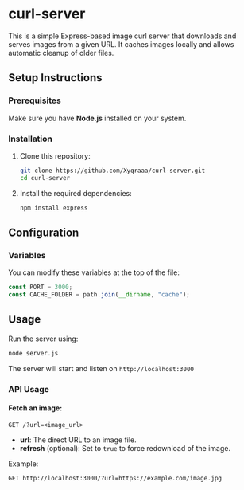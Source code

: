 # curl-server
This is a simple Express-based image curl server that downloads and serves images from a given URL. It caches images locally and allows automatic cleanup of older files.

## Setup Instructions

### Prerequisites
Make sure you have **Node.js** installed on your system.

### Installation
1. Clone this repository:
   ```sh
   git clone https://github.com/Xyqraaa/curl-server.git
   cd curl-server
   ```
2. Install the required dependencies:
   ```sh
   npm install express
   ```

## Configuration
### Variables
You can modify these variables at the top of the file:
```js
const PORT = 3000;
const CACHE_FOLDER = path.join(__dirname, "cache");
```

## Usage
Run the server using:
```sh
node server.js
```
The server will start and listen on `http://localhost:3000`

### API Usage
#### Fetch an image:
```
GET /?url=<image_url>
```
- **url**: The direct URL to an image file.
- **refresh** (optional): Set to `true` to force redownload of the image.

Example:
```
GET http://localhost:3000/?url=https://example.com/image.jpg
```
